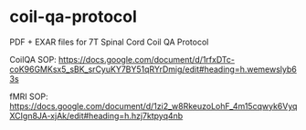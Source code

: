 # coil-qa-protocol

PDF + EXAR files for 7T Spinal Cord Coil QA Protocol

CoilQA SOP: https://docs.google.com/document/d/1rfxDTc-coK96GMKsx5_sBK_srCyuKY7BY51qRYrDmig/edit#heading=h.wemewslyb63s

fMRI SOP: https://docs.google.com/document/d/1zi2_w8RkeuzoLohF_4m15cqwyk6VyqXCIgn8JA-xjAk/edit#heading=h.hzj7ktpyq4nb
